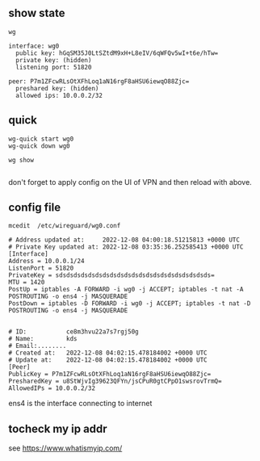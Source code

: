 
## show state   

```
wg

interface: wg0
  public key: hGqSM35J0LtSZtdM9xH+L8eIV/6qWFQv5wI+t6e/hTw=
  private key: (hidden)
  listening port: 51820

peer: P7m1ZFcwRLsOtXFhLoq1aN16rgF8aHSU6iewqO88Zjc=
  preshared key: (hidden)
  allowed ips: 10.0.0.2/32
```

## quick

```
wg-quick start wg0
wg-quick down wg0

wg show


```

don't forget to apply config on the UI of VPN and then reload with above.

## config file

```
mcedit  /etc/wireguard/wg0.conf
```

```
# Address updated at:     2022-12-08 04:00:18.51215813 +0000 UTC
# Private Key updated at: 2022-12-08 03:35:36.252585413 +0000 UTC
[Interface]
Address = 10.0.0.1/24
ListenPort = 51820
PrivateKey = sdsdsdsdsdsdsdsdsdsdsdsdsdsdsdsdsdsdsdsdsds=
MTU = 1420
PostUp = iptables -A FORWARD -i wg0 -j ACCEPT; iptables -t nat -A POSTROUTING -o ens4 -j MASQUERADE
PostDown = iptables -D FORWARD -i wg0 -j ACCEPT; iptables -t nat -D POSTROUTING -o ens4 -j MASQUERADE


# ID:           ce8m3hvu22a7s7rgj50g
# Name:         kds
# Email:........
# Created at:   2022-12-08 04:02:15.478184002 +0000 UTC
# Update at:    2022-12-08 04:02:15.478184002 +0000 UTC
[Peer]
PublicKey = P7m1ZFcwRLsOtXFhLoq1aN16rgF8aHSU6iewqO88Zjc=
PresharedKey = u8StWjvIg39623QFYn/jsCPuR0gtCPpO1swsrovTrmQ=
AllowedIPs = 10.0.0.2/32

```

ens4 is the interface connecting to internet

## tocheck my ip addr

see https://www.whatismyip.com/

